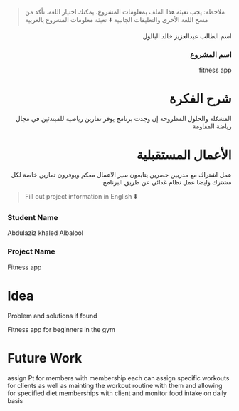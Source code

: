 > ملاحظة: يجب تعبئة هذا الملف بمعلومات المشروع، يمكنك اختيار اللغة. تأكد من مسح اللغة الأخرى والتعليقات الجانبية
> ⬇️ تعبئة معلومات المشروع بالعربية  
<div dir="rtl">

 اسم الطالب
عبدالعزيز خالد البالول

### اسم المشروع
fitness app

# شرح الفكرة
المشكلة والحلول المطروحة إن وجدت
 برنامج يوفر تمارين رياضية للمبتدئين في مجال رياضة المقاومة 

# الأعمال المستقبلية
عمل اشتراك مع مدربين حصرين يتابعون سير الاعمال معكم ويوفرون تمارين خاصة لكل مشترك وايضا عمل نظام غدائي عن طريق البرنامج 

</div>

> Fill out project information in English ⬇️
### Student Name

Abdulaziz khaled Albalool

### Project Name
Fitness app

# Idea
Problem and solutions if found 

Fitness app for beginners in the gym

# Future Work 
assign Pt for members with membership each can assign specific workouts for clients as well as mainting the workout routine with them 
and allowing for specified diet memberships with client and monitor food intake on daily basis 


